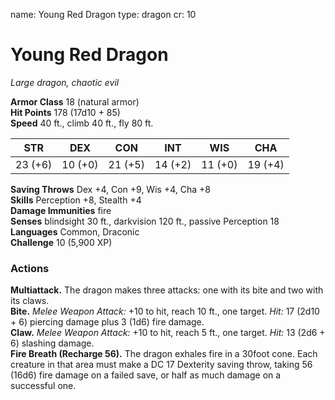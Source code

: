 name: Young Red Dragon
type: dragon
cr: 10

# Young Red Dragon 
_Large dragon, chaotic evil_

**Armor Class** 18 (natural armor)    
**Hit Points** 178 (17d10 + 85)    
**Speed** 40 ft., climb 40 ft., fly 80 ft. 

| STR     | DEX     | CON     | INT     | WIS     | CHA     |
|---------|---------|---------|---------|---------|---------|
| 23 (+6) | 10 (+0) | 21 (+5) | 14 (+2) | 11 (+0) | 19 (+4) |

**Saving Throws** Dex +4, Con +9, Wis +4, Cha +8    
**Skills** Perception +8, Stealth +4    
**Damage Immunities** fire    
**Senses** blindsight 30 ft., darkvision 120 ft., passive Perception 18    
**Languages** Common, Draconic    
**Challenge** 10 (5,900 XP) 

### Actions 
**Multiattack.** The dragon makes three attacks: one with its bite and two with its claws.    
**Bite.** _Melee Weapon Attack:_ +10 to hit, reach 10 ft., one target. _Hit:_ 17 (2d10 + 6) piercing damage plus 3 (1d6) fire damage.    
**Claw.** _Melee Weapon Attack:_ +10 to hit, reach 5 ft., one target. _Hit:_ 13 (2d6 + 6) slashing damage.    
**Fire Breath (Recharge 56).** The dragon exhales fire in a 30foot cone. Each creature in that area must make a DC 17 Dexterity saving throw, taking 56 (16d6) fire damage on a failed save, or half as much damage on a successful one.